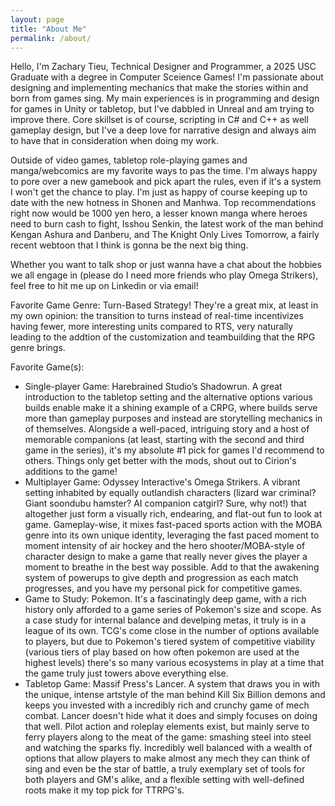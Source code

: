 ```yaml
---
layout: page
title: "About Me"
permalink: /about/
---
```

Hello, I'm Zachary Tieu, Technical Designer and Programmer, a 2025 USC Graduate with a degree in Computer Sceience Games! I'm passionate about designing and implementing mechanics that make the stories within and born from games sing. My main experiences is in programming and design for games in Unity or tabletop, but I've dabbled in Unreal and am trying to improve there. Core skillset is of course, scripting in C# and C++ as well gameplay design, but I've a deep love for narrative design and always aim to have that in consideration when doing my work.

Outside of video games, tabletop role-playing games and manga/webcomics are my favorite ways to pas the time. I'm always happy to pore over a new gamebook and pick apart the rules, even if it's a system I won't get the chance to play. I'm just as happy of course keeping up to date with the new hotness in Shonen and Manhwa. Top recommendations right now would be 1000 yen hero, a lesser known manga where heroes need to burn cash to fight, Isshou Senkin, the latest work of the man behind Kengan Ashura and Danberu, and The Knight Only Lives Tomorrow, a fairly recent webtoon that I think is gonna be the next big thing.

Whether you want to talk shop or just wanna have a chat about the hobbies we all engage in (please do I need more friends who play Omega Strikers), feel free to hit me up on Linkedin or via email!

  Favorite Game Genre: Turn-Based Strategy! They're a great mix, at least in my own opinion: the transition to turns instead of real-time incentivizes having fewer, more interesting units compared to RTS, very naturally leading to the addtion of the customization and teambuilding that the RPG genre brings.
  
  Favorite Game(s): 
* Single-player Game: Harebrained Studio’s Shadowrun. A great introduction to the tabletop setting and the alternative options various builds enable make it a shining example of a CRPG, where builds serve more than gameplay purposes and instead are storytelling mechanics in of themselves. Alongside a well-paced, intriguing story and a host of memorable companions (at least, starting with the second and third game in the series), it's my absolute #1 pick for games I'd recommend to others. Things only get better with the mods, shout out to Cirion's additions to the game!
* Multiplayer Game: Odyssey Interactive's Omega Strikers. A vibrant setting inhabited by equally outlandish characters (lizard war criminal? Giant soondubu hamster? AI companion catgirl? Sure, why not!) that altogether just form a visually rich, endearing, and flat-out fun to look at game. Gameplay-wise, it mixes fast-paced sports action with the MOBA genre into its own unique identity, leveraging the fast paced moment to moment intensity of air hockey and the hero shooter/MOBA-style of character design to make a game that really never gives the player a moment to breathe in the best way possible. Add to that the awakening system of powerups to give depth and progression as each match progresses, and you have my personal pick for competitive games.
* Game to Study: Pokemon. It's a fascinatingly deep game, with a rich history only afforded to a game series of Pokemon's size and scope. As a case study for internal balance and develping metas, it truly is in a league of its own. TCG's come close in the number of options available to players, but due to Pokemon's tiered system of competitive viability (various tiers of play based on how often pokemon are used at the highest levels) there's so many various ecosystems in play at a time that the game truly just towers above everything else.
* Tabletop Game: Massif Press's Lancer. A system that draws you in with the unique, intense artstyle of the man behind Kill Six Billion demons and keeps you invested with a incredibly rich and crunchy game of mech combat. Lancer doesn't hide what it does and simply focuses on doing that well. Pilot action and roleplay elements exist, but mainly serve to ferry players along to the meat of the game: smashing steel into steel and watching the sparks fly. Incredibly well balanced with a wealth of options that allow players to make almost any mech they can think of sing and even be the star of battle, a truly exemplary set of tools for both players and GM's alike, and a flexible setting with well-defined roots make it my top pick for TTRPG's.
